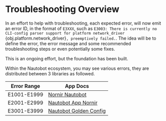 # Troubleshooting Overview

In an effort to help with troubleshooting, each expected error, will now emit an error ID, in the format of `E3XXX`, such as `E3003: There is currently no CLI-config parser support for platform network_driver `{obj.platform.network_driver}`, preemptively failed.`. The idea will be to define the error, the error message and some recommended troubleshooting steps or even potentially some fixes.

This is an ongoing effort, but the foundation has been built.

Within the Nautobot ecosystem, you may see various errors, they are distributed between 3 libraries as followed.

| Error Range | App Docs |
| ----------- | ----------- |
| E1001-E1999 | [Nornir Nautobot](https://docs.nautobot.com/projects/nornir-nautobot/en/latest/task/troubleshooting/) |
| E2001-E2999 | [Nautobot App Nornir](https://docs.nautobot.com/projects/plugin-nornir/en/latest/admin/troubleshooting/) |
| E3001-E3999 | [Nautobot Golden Config](https://docs.nautobot.com/projects/golden-config/en/latest/admin/troubleshooting/) |
